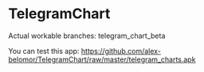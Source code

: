 # TelegramChart

Actual workable branches:
  telegram_chart_beta

You can test this app: https://github.com/alex-belomor/TelegramChart/raw/master/telegram_charts.apk
